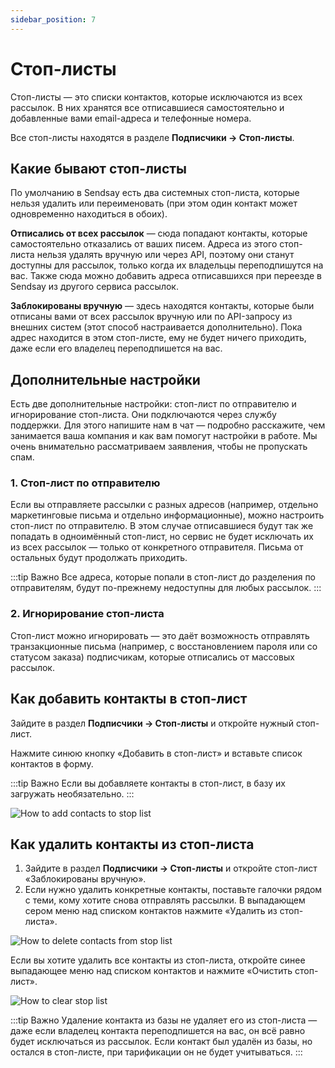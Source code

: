 ```yaml
---
sidebar_position: 7
---
```


# Стоп-листы
Стоп-листы — это списки контактов, которые исключаются из всех рассылок. В них хранятся все отписавшиеся самостоятельно и добавленные вами email-адреса и телефонные номера.

Все стоп-листы находятся в разделе **Подписчики → Стоп-листы**.

## Какие бывают стоп-листы
По умолчанию в Sendsay есть два системных стоп-листа, которые нельзя удалить или переименовать (при этом один контакт может одновременно находиться в обоих).

**Отписались от всех рассылок** — сюда попадают контакты, которые самостоятельно отказались от ваших писем. Адреса из этого стоп-листа нельзя удалять вручную или через API, поэтому они станут доступны для рассылок, только когда их владельцы переподпишутся на вас. Также сюда можно добавить адреса отписавшихся при переезде в Sendsay из другого сервиса рассылок.

**Заблокированы вручную** — здесь находятся контакты, которые были отписаны вами от всех рассылок вручную или по API-запросу из внешних систем (этот способ настраивается дополнительно). Пока адрес находится в этом стоп-листе, ему не будет ничего приходить, даже если его владелец переподпишется на вас.

## Дополнительные настройки
Есть две дополнительные настройки: стоп-лист по отправителю и игнорирование стоп-листа. Они подключаются через службу поддержки. Для этого напишите нам в чат — подробно расскажите, чем занимается ваша компания и как вам помогут настройки в работе. Мы очень внимательно рассматриваем заявления, чтобы не пропускать спам.

### 1. Стоп-лист по отправителю
Если вы отправляете рассылки с разных адресов (например, отдельно маркетинговые письма и отдельно информационные), можно настроить стоп-лист по отправителю. В этом случае отписавшиеся будут так же попадать в одноимённый стоп-лист, но сервис не будет исключать их из всех рассылок — только от конкретного отправителя. Письма от остальных будут продолжать приходить.

:::tip Важно
Все адреса, которые попали в стоп-лист до разделения по отправителям, будут по-прежнему недоступны для любых рассылок.
:::

### 2. Игнорирование стоп-листа
Стоп-лист можно игнорировать — это даёт возможность отправлять транзакционные письма (например, с восстановлением пароля или со статусом заказа) подписчикам, которые отписались от массовых рассылок.

## Как добавить контакты в стоп-лист
Зайдите в раздел **Подписчики → Стоп-листы** и откройте нужный стоп-лист.

Нажмите синюю кнопку «Добавить в стоп-лист» и вставьте список контактов в форму.

:::tip Важно
Если вы добавляете контакты в стоп-лист, в базу их загружать необязательно.
:::

![How to add contacts to stop list](/img/subscribers/contacts\stop-lists/how-to-add-contacts-to-stop-list.gif) <br/>

## Как удалить контакты из стоп-листа
1. Зайдите в раздел **Подписчики → Стоп-листы** и откройте стоп-лист «Заблокированы вручную».
2. Если нужно удалить конкретные контакты, поставьте галочки рядом с теми, кому хотите снова отправлять рассылки. В выпадающем сером меню над списком контактов нажмите «Удалить из стоп-листа».

![How to delete contacts from stop list](/img/subscribers/contacts\stop-lists/how-to-delete-contacts-from-stop-list.png) <br/>

Если вы хотите удалить все контакты из стоп-листа, откройте синее выпадающее меню над списком контактов и нажмите «Очистить стоп-лист».

![How to clear stop list](/img/subscribers/contacts\stop-lists/how-to-clear-stop-list.png) <br/>

:::tip Важно
Удаление контакта из базы не удаляет его из стоп-листа — даже если владелец контакта переподпишется на вас, он всё равно будет исключаться из рассылок. Если контакт был удалён из базы, но остался в стоп-листе, при тарификации он не будет учитываться.
:::
